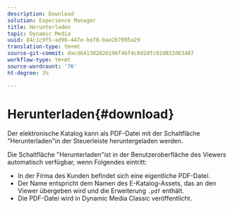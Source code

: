 ```yaml
---
description: Download
solution: Experience Manager
title: Herunterladen
topic: Dynamic Media
uuid: 84c1c9f5-ad96-447e-be78-bae2b7095a29
translation-type: tm+mt
source-git-commit: dacd641302826196f4bf4c8d2dfc02d032d63487
workflow-type: tm+mt
source-wordcount: '76'
ht-degree: 3%

---
```



# Herunterladen{#download}

Der elektronische Katalog kann als PDF-Datei mit der Schaltfläche &quot;Herunterladen&quot;in der Steuerleiste heruntergeladen werden.

Die Schaltfläche &quot;Herunterladen&quot;ist in der Benutzeroberfläche des Viewers automatisch verfügbar, wenn Folgendes eintritt:

* In der Firma des Kunden befindet sich eine eigentliche PDF-Datei.
* Der Name entspricht dem Namen des E-Katalog-Assets, das an den Viewer übergeben wird und die Erweiterung `.pdf` enthält.
* Die PDF-Datei wird in Dynamic Media Classic veröffentlicht.

